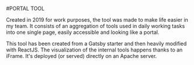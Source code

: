 #PORTAL TOOL

Created in 2019 for work purposes, the tool was made to make life easier in my team. It consists of an aggregation of tools used in daily working tasks into one single page, easily accessible and looking like a portal.

This tool has been created from a Gatsby starter and then heavily modified with ReactJS. The visualization of the internal tools happens thanks to an iFrame. It's deployed (or served) directly on an Apache server. 